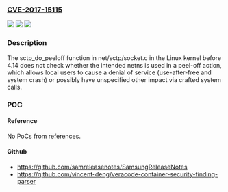 ### [CVE-2017-15115](https://cve.mitre.org/cgi-bin/cvename.cgi?name=CVE-2017-15115)
![](https://img.shields.io/static/v1?label=Product&message=Linux%20kernel%20before%204.14-rc6&color=blue)
![](https://img.shields.io/static/v1?label=Version&message=n%2Fa&color=blue)
![](https://img.shields.io/static/v1?label=Vulnerability&message=local%20crash&color=brighgreen)

### Description

The sctp_do_peeloff function in net/sctp/socket.c in the Linux kernel before 4.14 does not check whether the intended netns is used in a peel-off action, which allows local users to cause a denial of service (use-after-free and system crash) or possibly have unspecified other impact via crafted system calls.

### POC

#### Reference
No PoCs from references.

#### Github
- https://github.com/samreleasenotes/SamsungReleaseNotes
- https://github.com/vincent-deng/veracode-container-security-finding-parser

